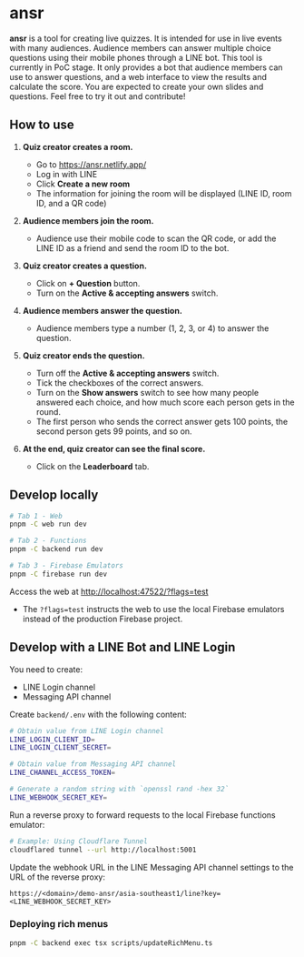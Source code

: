# ansr

**ansr** is a tool for creating live quizzes. It is intended for use in live events with many audiences. Audience members can answer multiple choice questions using their mobile phones through a LINE bot. This tool is currently in PoC stage. It only provides a bot that audience members can use to answer questions, and a web interface to view the results and calculate the score. You are expected to create your own slides and questions. Feel free to try it out and contribute!

## How to use

1. **Quiz creator creates a room.**

   - Go to <https://ansr.netlify.app/>
   - Log in with LINE
   - Click **Create a new room**
   - The information for joining the room will be displayed (LINE ID, room ID, and a QR code)

2. **Audience members join the room.**

   - Audience use their mobile code to scan the QR code, or add the LINE ID as a friend and send the room ID to the bot.

3. **Quiz creator creates a question.**

   - Click on **+ Question** button.
   - Turn on the **Active & accepting answers** switch.

4. **Audience members answer the question.**

   - Audience members type a number (1, 2, 3, or 4) to answer the question.

5. **Quiz creator ends the question.**

   - Turn off the **Active & accepting answers** switch.
   - Tick the checkboxes of the correct answers.
   - Turn on the **Show answers** switch to see how many people answered each choice, and how much score each person gets in the round.
   - The first person who sends the correct answer gets 100 points, the second person gets 99 points, and so on.

6. **At the end, quiz creator can see the final score.**

   - Click on the **Leaderboard** tab.

## Develop locally

```sh
# Tab 1 - Web
pnpm -C web run dev

# Tab 2 - Functions
pnpm -C backend run dev

# Tab 3 - Firebase Emulators
pnpm -C firebase run dev
```

Access the web at <http://localhost:47522/?flags=test>

- The `?flags=test` instructs the web to use the local Firebase emulators instead of the production Firebase project.

## Develop with a LINE Bot and LINE Login

You need to create:

- LINE Login channel
- Messaging API channel

Create `backend/.env` with the following content:

```sh
# Obtain value from LINE Login channel
LINE_LOGIN_CLIENT_ID=
LINE_LOGIN_CLIENT_SECRET=

# Obtain value from Messaging API channel
LINE_CHANNEL_ACCESS_TOKEN=

# Generate a random string with `openssl rand -hex 32`
LINE_WEBHOOK_SECRET_KEY=
```

Run a reverse proxy to forward requests to the local Firebase functions emulator:

```sh
# Example: Using Cloudflare Tunnel
cloudflared tunnel --url http://localhost:5001
```

Update the webhook URL in the LINE Messaging API channel settings to the URL of the reverse proxy:

```
https://<domain>/demo-ansr/asia-southeast1/line?key=<LINE_WEBHOOK_SECRET_KEY>
```

### Deploying rich menus

```sh
pnpm -C backend exec tsx scripts/updateRichMenu.ts
```
